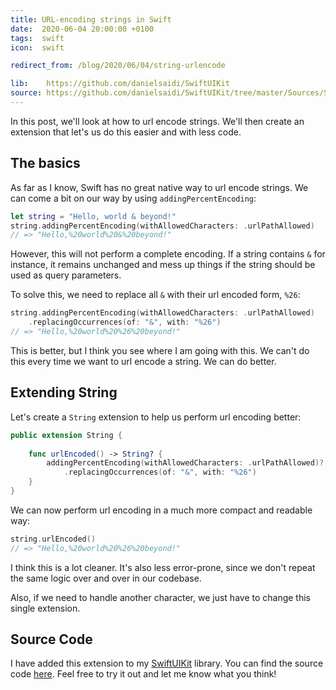 ```yaml
---
title: URL-encoding strings in Swift
date:  2020-06-04 20:00:00 +0100
tags:  swift
icon:  swift

redirect_from: /blog/2020/06/04/string-urlencode

lib:    https://github.com/danielsaidi/SwiftUIKit
source: https://github.com/danielsaidi/SwiftUIKit/tree/master/Sources/SwiftUIKit/Extensions/String
---
```


In this post, we'll look at how to url encode strings. We'll then create an extension that let's us do this easier and with less code.


## The basics

As far as I know, Swift has no great native way to url encode strings. We can come a bit on our way by using `addingPercentEncoding`:

```swift
let string = "Hello, world & beyond!"
string.addingPercentEncoding(withAllowedCharacters: .urlPathAllowed)
// => "Hello,%20world%20&%20beyond!"
```

However, this will not perform a complete encoding. If a string contains `&` for instance, it remains unchanged and mess up things if the string should be used as query parameters.

To solve this, we need to replace all `&` with their url encoded form, `%26`:

```swift
string.addingPercentEncoding(withAllowedCharacters: .urlPathAllowed)
    .replacingOccurrences(of: "&", with: "%26")
// => "Hello,%20world%20%26%20beyond!"
```

This is better, but I think you see where I am going with this. We can't do this every time we want to url encode a string. We can do better.


## Extending String

Let's create a `String` extension to help us perform url encoding better:

```swift
public extension String {
    
    func urlEncoded() -> String? {
        addingPercentEncoding(withAllowedCharacters: .urlPathAllowed)?
            .replacingOccurrences(of: "&", with: "%26")
    }
}
```

We can now perform url encoding in a much more compact and readable way:

```swift
string.urlEncoded()
// => "Hello,%20world%20%26%20beyond!"
```

I think this is a lot cleaner. It's also less error-prone, since we don't repeat the same logic over and over in our codebase. 

Also, if we need to handle another character, we just have to change this single extension.


## Source Code

I have added this extension to my [SwiftUIKit]({{page.lib}}) library. You can find the source code [here]({{page.source}}). Feel free to try it out and let me know what you think!